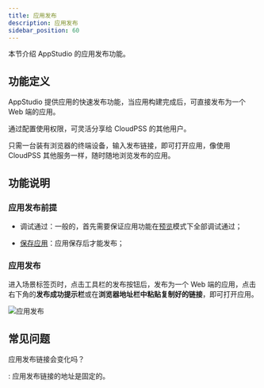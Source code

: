 ```yaml
---
title: 应用发布
description: 应用发布
sidebar_position: 60
---
```


本节介绍 AppStudio 的应用发布功能。

## 功能定义

AppStudio 提供应用的快速发布功能，当应用构建完成后，可直接发布为一个 Web 端的应用。

通过配置使用权限，可灵活分享给 CloudPSS 的其他用户。

只需一台装有浏览器的终端设备，输入发布链接，即可打开应用，像使用 CloudPSS 其他服务一样，随时随地浏览发布的应用。

## 功能说明

### 应用发布前提

- 调试通过：一般的，首先需要保证应用功能在[预览](../pre/index.md)模式下全部调试通过；
  
- [保存应用](../../workbench/toolbar/index.md)：应用保存后才能发布；
  
### 应用发布

进入场景标签页时，点击工具栏的发布按钮后，发布为一个 Web 端的应用，点击右下角的**发布成功提示栏**或在**浏览器地址栏中粘贴复制好的链接**，即可打开应用。

![应用发布](./1.png)

## 常见问题

应用发布链接会变化吗？

:   应用发布链接的地址是固定的。
